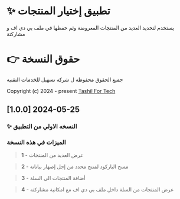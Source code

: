 # ✨ تطبيق إختيار المنتجات 

يستخدم لتحديد العديد من المنتجات المعروضة وثم حفظها في ملف بي دي اف و مشاركتة

# 👉 حقوق النسخة
جميع الحقوق محفوظة ل شركة تسهيل للخدمات التقنية

Copyright (c) 2024 - present [Tashil For Tech](http://#)


## [1.0.0] 2024-05-25
### ✨ النسخه الاولي من التطبيق
### الميزات في هذه النسخة
> **1** - عرض العديد من المنتجات 

> **2** - مسح الباركود لمنتج محدد من إجل إضهار بياناتة

> **3** - أضافة المنتجات الي السلة

> **4** - عرض المنتجات من السلة داخل ملف بي دي اف مع امكانية مشاركته
